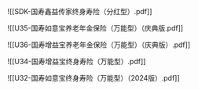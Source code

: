 ![[SDK-国寿鑫益传家终身寿险（分红型）.pdf]]

![[U35-国寿如意宝养老年金保险（万能型）（庆典版.pdf]]

![[U36-国寿增益宝养老年金保险（万能型）（庆典版）.pdf]]

![[U34-国寿增益宝终身寿险（万能型）.pdf]]

![[U32-国寿如意宝终身寿险（万能型）（2024版）.pdf]]
